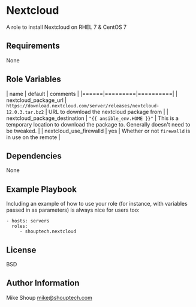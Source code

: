 Nextcloud
=========

A role to install Nextcloud on RHEL 7 & CentOS 7

Requirements
------------

None

Role Variables
--------------

| name | default | comments |
|======|=========|==========|
| nextcloud_package_url | `https://download.nextcloud.com/server/releases/nextcloud-12.0.3.tar.bz2` | URL to download the nextcloud package from |
| nextcloud_package_destination | `"{{ ansible_env.HOME }}"` | This is a temporary location to download the package to. Generally doesn't need to be tweaked. |
| nextcloud_use_firewalld | yes | Whether or not `firewalld` is in use on the remote |

Dependencies
------------

None

Example Playbook
----------------

Including an example of how to use your role (for instance, with variables passed in as parameters) is always nice for users too:

    - hosts: servers
      roles:
         - shouptech.nextcloud

License
-------

BSD

Author Information
------------------

Mike Shoup <mike@shouptech.com>
